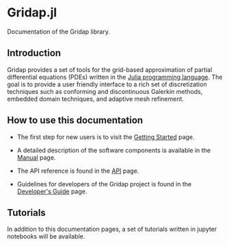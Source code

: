 # Gridap.jl

Documentation of the Gridap library.

## Introduction

Gridap provides a set of tools for the grid-based approximation of
partial differential equations (PDEs) written in the
[Julia programming language](https://julialang.org/).
The goal is to provide a user friendly interface to a
rich set of discretization techniques such as
conforming and discontinuous Galerkin methods,
embedded domain techniques, and adaptive mesh refinement.

## How to use this documentation

* The first step for new users is to visit the [Getting Started](@ref) page.

* A detailed description of the software components is available in the [Manual](@ref) page.

* The API reference is found in the [API](@ref) page.

* Guidelines for developers of the Gridap project is found in the [Developer's Guide](@ref) page.

## Tutorials

In addition to this documentation pages, a set of tutorials written in jupyter notebooks will be available.

